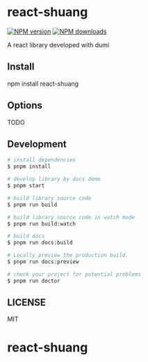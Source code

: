 # react-shuang

[![NPM version](https://img.shields.io/npm/v/react-shuang.svg?style=flat)](https://npmjs.org/package/react-shuang)
[![NPM downloads](http://img.shields.io/npm/dm/react-shuang.svg?style=flat)](https://npmjs.org/package/react-shuang)

A react library developed with dumi

## Install

npm install react-shuang

## Options

TODO

## Development

```bash
# install dependencies
$ pnpm install

# develop library by docs demo
$ pnpm start

# build library source code
$ pnpm run build

# build library source code in watch mode
$ pnpm run build:watch

# build docs
$ pnpm run docs:build

# Locally preview the production build.
$ pnpm run docs:preview

# check your project for potential problems
$ pnpm run doctor
```

## LICENSE

MIT

# react-shuang
